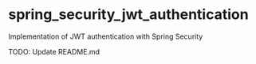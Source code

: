 # spring_security_jwt_authentication
Implementation of JWT authentication with Spring Security

TODO: Update README.md
